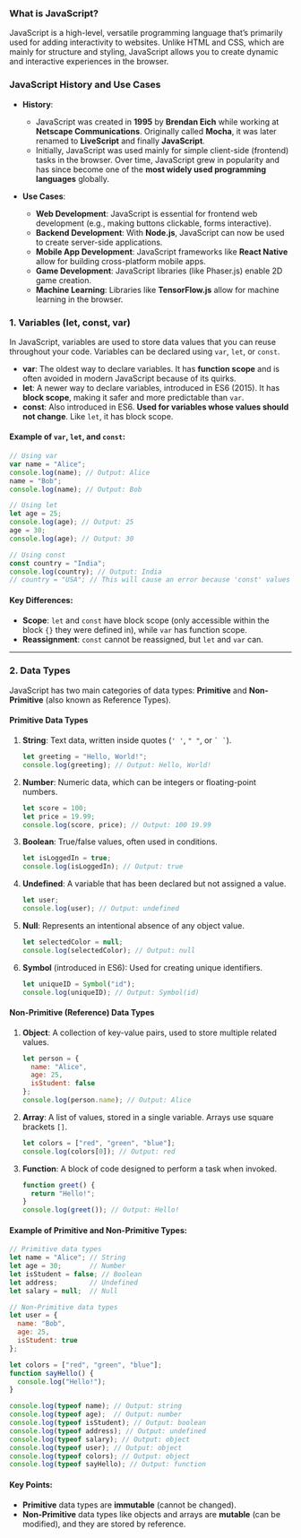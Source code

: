 

### **What is JavaScript?**

JavaScript is a high-level, versatile programming language that’s primarily used for adding interactivity to websites. Unlike HTML and CSS, which are mainly for structure and styling, JavaScript allows you to create dynamic and interactive experiences in the browser.

### **JavaScript History and Use Cases**

- **History**:
  - JavaScript was created in **1995** by **Brendan Eich** while working at **Netscape Communications**. Originally called **Mocha**, it was later renamed to **LiveScript** and finally **JavaScript**.
  - Initially, JavaScript was used mainly for simple client-side (frontend) tasks in the browser. Over time, JavaScript grew in popularity and has since become one of the **most widely used programming languages** globally.

- **Use Cases**:
  - **Web Development**: JavaScript is essential for frontend web development (e.g., making buttons clickable, forms interactive).
  - **Backend Development**: With **Node.js**, JavaScript can now be used to create server-side applications.
  - **Mobile App Development**: JavaScript frameworks like **React Native** allow for building cross-platform mobile apps.
  - **Game Development**: JavaScript libraries (like Phaser.js) enable 2D game creation.
  - **Machine Learning**: Libraries like **TensorFlow.js** allow for machine learning in the browser.

### **1. Variables (let, const, var)**

In JavaScript, variables are used to store data values that you can reuse throughout your code. Variables can be declared using `var`, `let`, or `const`.

- **var**: The oldest way to declare variables. It has **function scope** and is often avoided in modern JavaScript because of its quirks.
- **let**: A newer way to declare variables, introduced in ES6 (2015). It has **block scope**, making it safer and more predictable than `var`.
- **const**: Also introduced in ES6. **Used for variables whose values should not change**. Like `let`, it has block scope.

#### Example of `var`, `let`, and `const`:

```javascript
// Using var
var name = "Alice";
console.log(name); // Output: Alice
name = "Bob";
console.log(name); // Output: Bob

// Using let
let age = 25;
console.log(age); // Output: 25
age = 30;
console.log(age); // Output: 30

// Using const
const country = "India";
console.log(country); // Output: India
// country = "USA"; // This will cause an error because 'const' values cannot be changed
```

#### Key Differences:

- **Scope**: `let` and `const` have block scope (only accessible within the block `{}` they were defined in), while `var` has function scope.
- **Reassignment**: `const` cannot be reassigned, but `let` and `var` can.
  
---

### **2. Data Types**

JavaScript has two main categories of data types: **Primitive** and **Non-Primitive** (also known as Reference Types).

#### **Primitive Data Types**

1. **String**: Text data, written inside quotes (`' '`, `" "`, or `` ` ` ``).
   ```javascript
   let greeting = "Hello, World!";
   console.log(greeting); // Output: Hello, World!
   ```
   
2. **Number**: Numeric data, which can be integers or floating-point numbers.
   ```javascript
   let score = 100;
   let price = 19.99;
   console.log(score, price); // Output: 100 19.99
   ```

3. **Boolean**: True/false values, often used in conditions.
   ```javascript
   let isLoggedIn = true;
   console.log(isLoggedIn); // Output: true
   ```

4. **Undefined**: A variable that has been declared but not assigned a value.
   ```javascript
   let user;
   console.log(user); // Output: undefined
   ```

5. **Null**: Represents an intentional absence of any object value.
   ```javascript
   let selectedColor = null;
   console.log(selectedColor); // Output: null
   ```

6. **Symbol** (introduced in ES6): Used for creating unique identifiers.
   ```javascript
   let uniqueID = Symbol("id");
   console.log(uniqueID); // Output: Symbol(id)
   ```

#### **Non-Primitive (Reference) Data Types**

1. **Object**: A collection of key-value pairs, used to store multiple related values.
   ```javascript
   let person = {
     name: "Alice",
     age: 25,
     isStudent: false
   };
   console.log(person.name); // Output: Alice
   ```

2. **Array**: A list of values, stored in a single variable. Arrays use square brackets `[]`.
   ```javascript
   let colors = ["red", "green", "blue"];
   console.log(colors[0]); // Output: red
   ```

3. **Function**: A block of code designed to perform a task when invoked.
   ```javascript
   function greet() {
     return "Hello!";
   }
   console.log(greet()); // Output: Hello!
   ```

#### Example of Primitive and Non-Primitive Types:

```javascript
// Primitive data types
let name = "Alice"; // String
let age = 30;       // Number
let isStudent = false; // Boolean
let address;        // Undefined
let salary = null;  // Null

// Non-Primitive data types
let user = {
  name: "Bob",
  age: 25,
  isStudent: true
};

let colors = ["red", "green", "blue"];
function sayHello() {
  console.log("Hello!");
}

console.log(typeof name); // Output: string
console.log(typeof age);  // Output: number
console.log(typeof isStudent); // Output: boolean
console.log(typeof address); // Output: undefined
console.log(typeof salary); // Output: object
console.log(typeof user); // Output: object
console.log(typeof colors); // Output: object
console.log(typeof sayHello); // Output: function
```

#### Key Points:
- **Primitive** data types are **immutable** (cannot be changed).
- **Non-Primitive** data types like objects and arrays are **mutable** (can be modified), and they are stored by reference.
